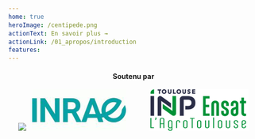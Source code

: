 ```yaml
---
home: true
heroImage: /centipede.png
actionText: En savoir plus →
actionLink: /01_apropos/introduction
features:
---
```


<center>
	<h4>Soutenu par</h4>
    <a href="https://kalisio.com"><img src="https://s3.eu-central-1.amazonaws.com/kalisioscope/kalisio/kalisio-logo-black-256x84.png"></a>
    &nbsp;
	<a href="https://www.inrae.fr/"><img src="./assets/inrae.jpg"></a>
    &nbsp;&nbsp;&nbsp;&nbsp;&nbsp;&nbsp;&nbsp;&nbsp;&nbsp;&nbsp;
	<a href="https://www.ensat.fr/fr/index.html"><img src="./assets/ensat.png"></a></center>
    <!--  <a href="https://www.irsn.fr/"><img src="https://s3.eu-central-1.amazonaws.com/kalisioscope/assets/logos/irsn.png"></a> -->

